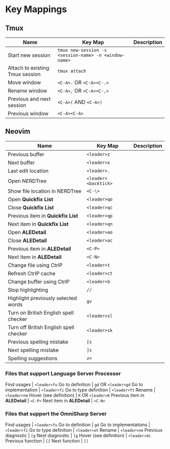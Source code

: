# Key Mappings

## Tmux

Name | Key Map | Description
---- | ------- | -----------
Start new session | `tmux new-session -s <session-name> -n <window-name>`
Attach to existing Tmux session | `tmux attach`
Move window | `<C-A>.` OR `<C-A><C-.>`
Rename window | `<C-A>,` OR `<C-A><C-,>`
Previous and next session | `<C-A>(` AND `<C-A>)`
Previous window | `<C-A><C-A>`

## Neovim

Name | Key Map | Description
---- | ------- | -----------
Previous buffer | `<leader>z`
Next buffer | `<leader>x`
Last edit location | `<leader>.`
Open NERDTree | `<leader><backtick>`
Show file location in NERDTree | `<C-\>`
Open **Quickfix List** | `<leader>qo`
Close **Quickfix List** | `<leader>qc`
Previous item in **Quickfix List** | `<leader>qp`
Next item in **Quickfix List** | `<leader>qn`
Open **ALEDetail** | `<leader>ao`
Close **ALEDetail** | `<leader>ac`
Previous item in **ALEDetail** | `<C-P>`
Next item in **ALEDetail** | `<C-N>`
Change file using CtrlP | `<leader>t`
Refresh CtrlP cache | `<leader>ct`
Change buffer using CtrlP | `<leader>b`
Stop highlighting | `//`
Highlight previously selected words | `gv`
Turn on British English spell checker | `<leader>sl`
Turn off British English spell checker | `<leader>sk`
Previous spelling mistake | `[s`
Next spelling mistake | `]s`
Spelling suggestions | `z=`

### Files that support Language Server Processor

Find usages | `<leader>fu`
Go to definition | `gd` OR `<leader>gd`
Go to implementation | `<leader>fi`
Go to type definition | `<leader>ft`
Rename | `<leader>nm`
Hover (see definition) | `K` OR `<leader>K`
Previous item in **ALEDetail** | `<C-P>`
Next item in **ALEDetail** | `<C-N>`

### Files that support the OmniSharp Server

Find usages | `<leader>fu`
Go to definition | `gd`
Go to implementations | `<leader>fi`
Go to type definition | `<leader>ot`
Rename | `<leader>nm`
Previous diagnostic | `[g`
Next diagnostic | `]g`
Hover (see definition) | `<leader>dc`
Previous function | `[[`
Next function | `]]`
